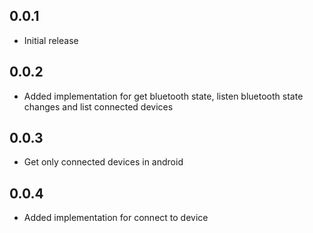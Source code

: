 ## 0.0.1

* Initial release

## 0.0.2

* Added implementation for get bluetooth state, listen bluetooth state changes and list connected devices

## 0.0.3

* Get only connected devices in android

## 0.0.4

* Added implementation for connect to device